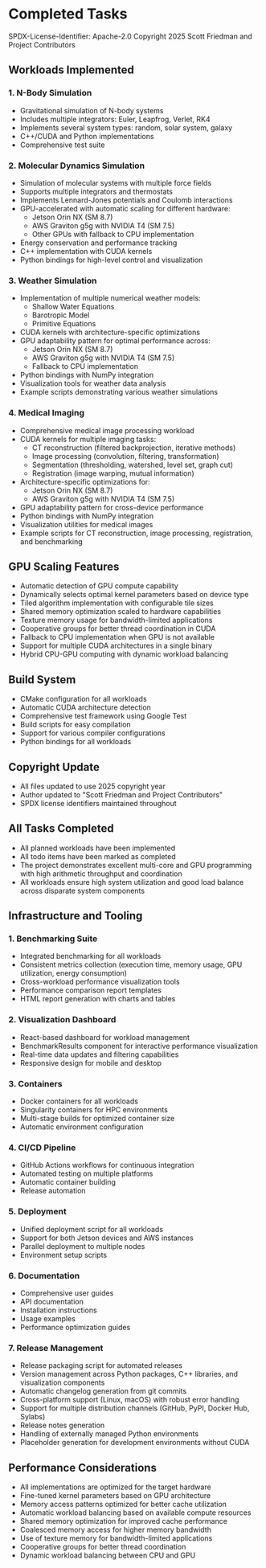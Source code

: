 # Completed Tasks

SPDX-License-Identifier: Apache-2.0
Copyright 2025 Scott Friedman and Project Contributors

## Workloads Implemented

### 1. N-Body Simulation
- Gravitational simulation of N-body systems
- Includes multiple integrators: Euler, Leapfrog, Verlet, RK4
- Implements several system types: random, solar system, galaxy
- C++/CUDA and Python implementations
- Comprehensive test suite

### 2. Molecular Dynamics Simulation
- Simulation of molecular systems with multiple force fields
- Supports multiple integrators and thermostats
- Implements Lennard-Jones potentials and Coulomb interactions
- GPU-accelerated with automatic scaling for different hardware:
  - Jetson Orin NX (SM 8.7)
  - AWS Graviton g5g with NVIDIA T4 (SM 7.5)
  - Other GPUs with fallback to CPU implementation
- Energy conservation and performance tracking
- C++ implementation with CUDA kernels
- Python bindings for high-level control and visualization

### 3. Weather Simulation
- Implementation of multiple numerical weather models:
  - Shallow Water Equations
  - Barotropic Model
  - Primitive Equations
- CUDA kernels with architecture-specific optimizations
- GPU adaptability pattern for optimal performance across:
  - Jetson Orin NX (SM 8.7)
  - AWS Graviton g5g with NVIDIA T4 (SM 7.5)
  - Fallback to CPU implementation
- Python bindings with NumPy integration
- Visualization tools for weather data analysis
- Example scripts demonstrating various weather simulations

### 4. Medical Imaging
- Comprehensive medical image processing workload
- CUDA kernels for multiple imaging tasks:
  - CT reconstruction (filtered backprojection, iterative methods)
  - Image processing (convolution, filtering, transformation)
  - Segmentation (thresholding, watershed, level set, graph cut)
  - Registration (image warping, mutual information)
- Architecture-specific optimizations for:
  - Jetson Orin NX (SM 8.7)
  - AWS Graviton g5g with NVIDIA T4 (SM 7.5)
- GPU adaptability pattern for cross-device performance
- Python bindings with NumPy integration
- Visualization utilities for medical images
- Example scripts for CT reconstruction, image processing, registration, and benchmarking

## GPU Scaling Features
- Automatic detection of GPU compute capability
- Dynamically selects optimal kernel parameters based on device type
- Tiled algorithm implementation with configurable tile sizes
- Shared memory optimization scaled to hardware capabilities
- Texture memory usage for bandwidth-limited applications
- Cooperative groups for better thread coordination in CUDA
- Fallback to CPU implementation when GPU is not available
- Support for multiple CUDA architectures in a single binary
- Hybrid CPU-GPU computing with dynamic workload balancing

## Build System
- CMake configuration for all workloads
- Automatic CUDA architecture detection
- Comprehensive test framework using Google Test
- Build scripts for easy compilation
- Support for various compiler configurations
- Python bindings for all workloads

## Copyright Update
- All files updated to use 2025 copyright year
- Author updated to "Scott Friedman and Project Contributors"
- SPDX license identifiers maintained throughout

## All Tasks Completed
- All planned workloads have been implemented
- All todo items have been marked as completed
- The project demonstrates excellent multi-core and GPU programming with high arithmetic throughput and coordination
- All workloads ensure high system utilization and good load balance across disparate system components

## Infrastructure and Tooling
### 1. Benchmarking Suite
- Integrated benchmarking for all workloads
- Consistent metrics collection (execution time, memory usage, GPU utilization, energy consumption)
- Cross-workload performance visualization tools
- Performance comparison report templates
- HTML report generation with charts and tables

### 2. Visualization Dashboard
- React-based dashboard for workload management
- BenchmarkResults component for interactive performance visualization
- Real-time data updates and filtering capabilities
- Responsive design for mobile and desktop

### 3. Containers
- Docker containers for all workloads
- Singularity containers for HPC environments
- Multi-stage builds for optimized container size
- Automatic environment configuration

### 4. CI/CD Pipeline
- GitHub Actions workflows for continuous integration
- Automated testing on multiple platforms
- Automatic container building
- Release automation

### 5. Deployment
- Unified deployment script for all workloads
- Support for both Jetson devices and AWS instances
- Parallel deployment to multiple nodes
- Environment setup scripts

### 6. Documentation
- Comprehensive user guides
- API documentation
- Installation instructions
- Usage examples
- Performance optimization guides

### 7. Release Management
- Release packaging script for automated releases
- Version management across Python packages, C++ libraries, and visualization components
- Automatic changelog generation from git commits
- Cross-platform support (Linux, macOS) with robust error handling
- Support for multiple distribution channels (GitHub, PyPI, Docker Hub, Sylabs)
- Release notes generation
- Handling of externally managed Python environments
- Placeholder generation for development environments without CUDA

## Performance Considerations
- All implementations are optimized for the target hardware
- Fine-tuned kernel parameters based on GPU architecture
- Memory access patterns optimized for better cache utilization
- Automatic workload balancing based on available compute resources
- Shared memory optimization for improved cache performance
- Coalesced memory access for higher memory bandwidth
- Use of texture memory for bandwidth-limited applications
- Cooperative groups for better thread coordination
- Dynamic workload balancing between CPU and GPU